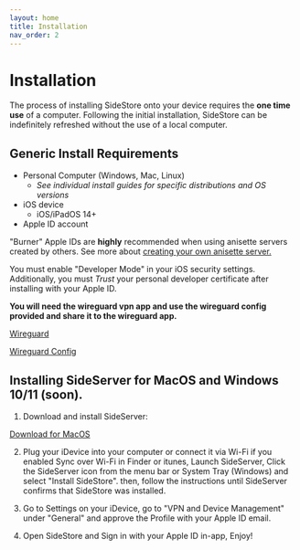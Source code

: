 ```yaml
---
layout: home
title: Installation
nav_order: 2
---
```


# Installation

The process of installing SideStore onto your device requires the **one time use** of a computer. Following the initial installation, SideStore can be indefinitely refreshed without the use of a local computer.

## Generic Install Requirements

* Personal Computer (Windows, Mac, Linux)
    * _See individual install guides for specific distributions and OS versions_
* iOS device
    * iOS/iPadOS 14+
* Apple ID account

"Burner" Apple IDs are **highly** recommended when using anisette servers created by others. See more about [creating your own anisette server.](/guides/custom-anisette)

You must enable "Developer Mode" in your iOS security settings. Additionally, you must *Trust* your personal developer certificate after installing with your Apple ID.

**You will need the wireguard vpn app and use the wireguard config provided and share it to the wireguard app.**

[Wireguard](https://apps.apple.com/us/app/wireguard/id1441195209)

[Wireguard Config](https://github.com/SideStore/SideStore/releases/download/0.1.1/SideStore.conf)

<!--
With SideStore downloader installed (and it's requirements met), simply connect your iOS device physically to your internet enabled PC. Then using the SideStore downloader, enter your Apple ID credentials (read more about creating a "burner" Apple ID to prevent lockouts) and wait until SideStore is installed on your iOS device homescreen.

You must then enable "Developer Mode" in your iOS security settings. Additionally, you must *Trust* your personal developer certificate.

Finally, open the SideStore app on your homescreen, re-enter the Apple ID credentials used previously, and refresh to ensure that everything is working correctly.

-->

## Installing SideServer for MacOS and Windows 10/11 (soon).

1. Download and install SideServer:
   
[Download for MacOS](https://github.com/SideStore/SideServer-macOS/releases/latest/download/SideServer.dmg)

2. Plug your iDevice into your computer or connect it via Wi-Fi if you enabled Sync over Wi-Fi in Finder or itunes, Launch SideServer, Click the SideServer icon from the menu bar or System Tray (Windows) and select "Install SideStore". then, follow the instructions until SideServer confirms that SideStore was installed.

3. Go to Settings on your iDevice, go to "VPN and Device Management" under "General" and approve the Profile with your Apple ID email.

4. Open SideStore and Sign in with your Apple ID in-app, Enjoy!
